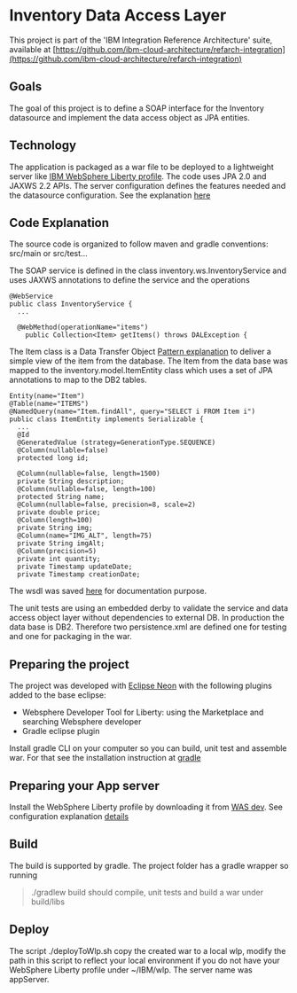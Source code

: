 # Inventory Data Access Layer
This project is part of the 'IBM Integration Reference Architecture' suite, available at [https://github.com/ibm-cloud-architecture/refarch-integration](https://github.com/ibm-cloud-architecture/refarch-integration)
## Goals
The goal of this project is to define a SOAP interface for the Inventory datasource and implement the data access object as JPA entities.

## Technology
The application is packaged as a war file to be deployed to a lightweight server like [IBM WebSphere Liberty profile](https://developer.ibm.com/wasdev/downloads/download-latest-stable-websphere-liberty-runtime).
The code uses JPA 2.0 and JAXWS 2.2 APIs.
The server configuration defines the features needed and the datasource configuration. See the explanation [here](docs/liberty-server.md)

## Code Explanation
The source code is organized to follow maven and gradle conventions: src/main or src/test...

The SOAP service is defined in the class inventory.ws.InventoryService and uses JAXWS annotations to define the service and the operations
```
@WebService
public class InventoryService {
  ...

  @WebMethod(operationName="items")
	public Collection<Item> getItems() throws DALException {
```
The Item class is a Data Transfer Object [Pattern explanation](https://martinfowler.com/eaaCatalog/dataTransferObject.html) to deliver a simple view of the item from the database.
The Item from the data base was mapped to the inventory.model.ItemEntity class which uses a set of JPA annotations to map to the DB2 tables.
```
Entity(name="Item")
@Table(name="ITEMS")
@NamedQuery(name="Item.findAll", query="SELECT i FROM Item i")
public class ItemEntity implements Serializable {
  ...
  @Id
  @GeneratedValue (strategy=GenerationType.SEQUENCE)
  @Column(nullable=false)
  protected long id;

  @Column(nullable=false, length=1500)
  private String description;
  @Column(nullable=false, length=100)
  protected String name;
  @Column(nullable=false, precision=8, scale=2)
  private double price;
  @Column(length=100)
  private String img;
  @Column(name="IMG_ALT", length=75)
  private String imgAlt;
  @Column(precision=5)
  private int quantity;
  private Timestamp updateDate;
  private Timestamp creationDate;

```

The wsdl was saved [here](docs/ws.wsdl) for documentation purpose.

The unit tests are using an embedded derby to validate the service and data access object layer without dependencies to external DB. In production the data base is DB2.
Therefore two persistence.xml are defined one for testing and one for packaging in the war.



## Preparing the project
The project was developed with [Eclipse Neon](http://www.eclipse.org/neon) with the following plugins added to the base eclipse:
* Websphere Developer Tool for Liberty: using the Marketplace and searching Websphere developer
* Gradle eclipse plugin

Install gradle CLI on your computer so you can build, unit test and assemble war.  For that see the installation instruction at [gradle](http://gradle.org)

## Preparing your App server
Install the WebSphere Liberty profile by downloading it from [WAS dev](https://developer.ibm.com/wasdev/downloads/download-latest-stable-websphere-liberty-runtime). See configuration explanation [details](docs/liberty-server.md)

## Build
The build is supported by gradle. The project folder has a gradle wrapper so running
> ./gradlew build
should compile, unit tests and build a war under build/libs


## Deploy
The script ./deployToWlp.sh copy the created war to a local wlp, modify the path in this script to reflect your local environment if you do not have your WebSphere Liberty profile under ~/IBM/wlp.
The server name was appServer.
